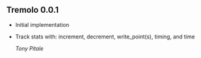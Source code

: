 ## Tremolo 0.0.1 ##

*   Initial implementation
*   Track stats with: increment, decrement, write_point(s), timing, and time

    *Tony Pitale*
